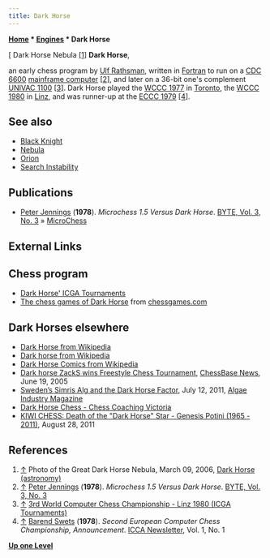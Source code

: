 ```yaml
---
title: Dark Horse
---
```

**[Home](Home "Home") * [Engines](Engines "Engines") * Dark Horse**

\[ Dark Horse Nebula <a id="cite-note-1" href="#cite-ref-1">[1]</a>
**Dark Horse**,

an early chess program by [Ulf Rathsman](Ulf_Rathsman "Ulf Rathsman"), written in [Fortran](Fortran "Fortran") to run on a [CDC 6600](CDC_6600 "CDC 6600") [mainframe computer](https://en.wikipedia.org/wiki/Mainframe_computer) <a id="cite-note-2" href="#cite-ref-2">[2]</a>, and later on a 36-bit one's complement [UNIVAC 1100](UNIVAC_1100 "UNIVAC 1100") <a id="cite-note-3" href="#cite-ref-3">[3]</a>. Dark Horse played the [WCCC 1977](WCCC_1977 "WCCC 1977") in [Toronto](https://en.wikipedia.org/wiki/Toronto), the [WCCC 1980](WCCC_1980 "WCCC 1980") in [Linz](https://en.wikipedia.org/wiki/Linz), and was runner-up at the [ECCC 1979](ECCC_1979 "ECCC 1979") <a id="cite-note-4" href="#cite-ref-4">[4]</a>.

## See also

- [Black Knight](Black_Knight "Black Knight")
- [Nebula](Nebula "Nebula")
- [Orion](Orion "Orion")
- [Search Instability](Search_Instability "Search Instability")

## Publications

- [Peter Jennings](Peter_Jennings "Peter Jennings") (**1978**). *Microchess 1.5 Versus Dark Horse*. [BYTE, Vol. 3, No. 3](Byte_Magazine#BYTE303 "Byte Magazine") » [MicroChess](MicroChess "MicroChess")

## External Links

## Chess program

- [Dark Horse' ICGA Tournaments](https://www.game-ai-forum.org/icga-tournaments/program.php?id=426)
- [The chess games of Dark Horse](http://www.chessgames.com/perl/chessplayer?pid=48739) from [chessgames.com](http://www.chessgames.com/index.html)

## Dark Horses elsewhere

- [Dark Horse from Wikipedia](https://en.wikipedia.org/wiki/Dark_Horse)
- [Dark horse from Wikipedia](https://en.wikipedia.org/wiki/Dark_horse)
- [Dark Horse Comics from Wikipedia](https://en.wikipedia.org/wiki/Dark_Horse_Comics)
- [Dark horse ZackS wins Freestyle Chess Tournament](http://chessbase.com/newsdetail.asp?newsid=2461), [ChessBase News](ChessBase "ChessBase"), June 19, 2005
- [Sweden’s Simris Alg and the Dark Horse Factor](http://www.algaeindustrymagazine.com/swedens-simris-alg-and-the-dark-horse-factor/), July 12, 2011, [Algae Industry Magazine](http://www.algaeindustrymagazine.com/)
- [Dark Horse Chess - Chess Coaching Victoria](http://www.chesscoach.net.au/)
- [KIWI CHESS: Death of the "Dark Horse" Star - Genesis Potini (1965 - 2011)](http://kiwichess.blogspot.com/2011/08/death-of-dark-horse-star-genesis-potini.html), August 28, 2011

## References

1. <a id="cite-ref-1" href="#cite-note-1">↑</a> Photo of the Great Dark Horse Nebula, March 09, 2006, [Dark Horse (astronomy)](https://en.wikipedia.org/wiki/Dark_Horse_%28astronomy%29)
1. <a id="cite-ref-2" href="#cite-note-2">↑</a> [Peter Jennings](Peter_Jennings "Peter Jennings") (**1978**). *Microchess 1.5 Versus Dark Horse*. [BYTE, Vol. 3, No. 3](Byte_Magazine#BYTE303 "Byte Magazine")
1. <a id="cite-ref-3" href="#cite-note-3">↑</a> [3rd World Computer Chess Championship - Linz 1980 (ICGA Tournaments)](https://www.game-ai-forum.org/icga-tournaments/tournament.php?id=68)
1. <a id="cite-ref-4" href="#cite-note-4">↑</a> [Barend Swets](Barend_Swets "Barend Swets") (**1978**). *Second European Computer Chess Championship, Announcement*. [ICCA Newsletter](ICGA_Journal "ICGA Journal"), Vol. 1, No. 1

**[Up one Level](Engines "Engines")**

